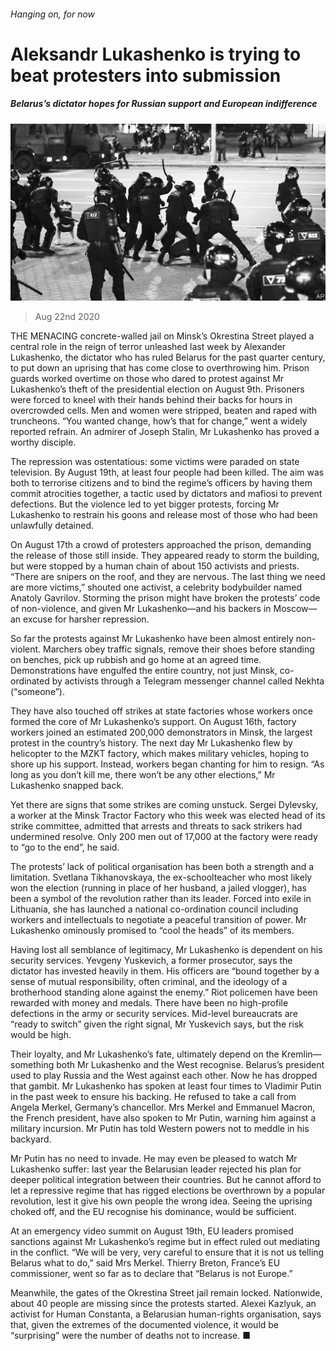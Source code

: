 ###### Hanging on, for now

# Aleksandr Lukashenko is trying to beat protesters into submission 

##### Belarus’s dictator hopes for Russian support and European indifference 

![image](images/20200822_EUP005_0.jpg) 

> Aug 22nd 2020 

THE MENACING concrete-walled jail on Minsk’s Okrestina Street played a central role in the reign of terror unleashed last week by Alexander Lukashenko, the dictator who has ruled Belarus for the past quarter century, to put down an uprising that has come close to overthrowing him. Prison guards worked overtime on those who dared to protest against Mr Lukashenko’s theft of the presidential election on August 9th. Prisoners were forced to kneel with their hands behind their backs for hours in overcrowded cells. Men and women were stripped, beaten and raped with truncheons. “You wanted change, how’s that for change,” went a widely reported refrain. An admirer of Joseph Stalin, Mr Lukashenko has proved a worthy disciple.

The repression was ostentatious: some victims were paraded on state television. By August 19th, at least four people had been killed. The aim was both to terrorise citizens and to bind the regime’s officers by having them commit atrocities together, a tactic used by dictators and mafiosi to prevent defections. But the violence led to yet bigger protests, forcing Mr Lukashenko to restrain his goons and release most of those who had been unlawfully detained.


On August 17th a crowd of protesters approached the prison, demanding the release of those still inside. They appeared ready to storm the building, but were stopped by a human chain of about 150 activists and priests. “There are snipers on the roof, and they are nervous. The last thing we need are more victims,” shouted one activist, a celebrity bodybuilder named Anatoly Gavrilov. Storming the prison might have broken the protests’ code of non-violence, and given Mr Lukashenko—and his backers in Moscow—an excuse for harsher repression.

So far the protests against Mr Lukashenko have been almost entirely non-violent. Marchers obey traffic signals, remove their shoes before standing on benches, pick up rubbish and go home at an agreed time. Demonstrations have engulfed the entire country, not just Minsk, co-ordinated by activists through a Telegram messenger channel called Nekhta (“someone”).

They have also touched off strikes at state factories whose workers once formed the core of Mr Lukashenko’s support. On August 16th, factory workers joined an estimated 200,000 demonstrators in Minsk, the largest protest in the country’s history. The next day Mr Lukashenko flew by helicopter to the MZKT factory, which makes military vehicles, hoping to shore up his support. Instead, workers began chanting for him to resign. “As long as you don’t kill me, there won’t be any other elections,” Mr Lukashenko snapped back.

Yet there are signs that some strikes are coming unstuck. Sergei Dylevsky, a worker at the Minsk Tractor Factory who this week was elected head of its strike committee, admitted that arrests and threats to sack strikers had undermined resolve. Only 200 men out of 17,000 at the factory were ready to “go to the end”, he said.

The protests’ lack of political organisation has been both a strength and a limitation. Svetlana Tikhanovskaya, the ex-schoolteacher who most likely won the election (running in place of her husband, a jailed vlogger), has been a symbol of the revolution rather than its leader. Forced into exile in Lithuania, she has launched a national co-ordination council including workers and intellectuals to negotiate a peaceful transition of power. Mr Lukashenko ominously promised to “cool the heads” of its members.

Having lost all semblance of legitimacy, Mr Lukashenko is dependent on his security services. Yevgeny Yuskevich, a former prosecutor, says the dictator has invested heavily in them. His officers are “bound together by a sense of mutual responsibility, often criminal, and the ideology of a brotherhood standing alone against the enemy.” Riot policemen have been rewarded with money and medals. There have been no high-profile defections in the army or security services. Mid-level bureaucrats are “ready to switch” given the right signal, Mr Yuskevich says, but the risk would be high.

Their loyalty, and Mr Lukashenko’s fate, ultimately depend on the Kremlin—something both Mr Lukashenko and the West recognise. Belarus’s president used to play Russia and the West against each other. Now he has dropped that gambit. Mr Lukashenko has spoken at least four times to Vladimir Putin in the past week to ensure his backing. He refused to take a call from Angela Merkel, Germany’s chancellor. Mrs Merkel and Emmanuel Macron, the French president, have also spoken to Mr Putin, warning him against a military incursion. Mr Putin has told Western powers not to meddle in his backyard.

Mr Putin has no need to invade. He may even be pleased to watch Mr Lukashenko suffer: last year the Belarusian leader rejected his plan for deeper political integration between their countries. But he cannot afford to let a repressive regime that has rigged elections be overthrown by a popular revolution, lest it give his own people the wrong idea. Seeing the uprising choked off, and the EU recognise his dominance, would be sufficient.

At an emergency video summit on August 19th, EU leaders promised sanctions against Mr Lukashenko’s regime but in effect ruled out mediating in the conflict. “We will be very, very careful to ensure that it is not us telling Belarus what to do,” said Mrs Merkel. Thierry Breton, France’s EU commissioner, went so far as to declare that “Belarus is not Europe.”

Meanwhile, the gates of the Okrestina Street jail remain locked. Nationwide, about 40 people are missing since the protests started. Alexei Kazlyuk, an activist for Human Constanta, a Belarusian human-rights organisation, says that, given the extremes of the documented violence, it would be “surprising” were the number of deaths not to increase. ■

